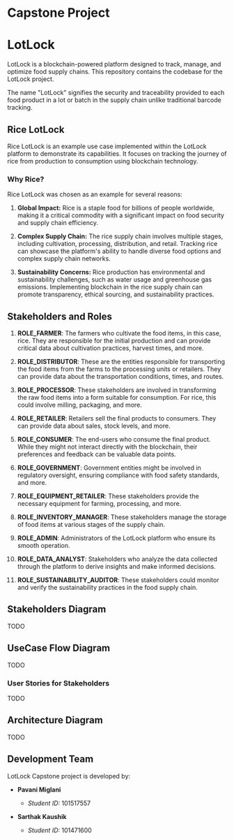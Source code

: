 # Capstone Project

# LotLock

LotLock is a blockchain-powered platform designed to track, manage, and optimize food supply chains. This repository
contains the codebase for the LotLock project.

The name "LotLock" signifies the security and traceability provided to each food product in a lot or batch in the
supply chain unlike traditional barcode tracking.

## Rice LotLock

Rice LotLock is an example use case implemented within the LotLock platform to demonstrate its capabilities.
It focuses on tracking the journey of rice from production to consumption using blockchain technology.

### Why Rice?

Rice LotLock was chosen as an example for several reasons:

1. **Global Impact:** Rice is a staple food for billions of people worldwide, making it a critical commodity with a
   significant impact on food security and supply chain efficiency.

2. **Complex Supply Chain:** The rice supply chain involves multiple stages, including cultivation, processing,
   distribution, and retail. Tracking rice can showcase the platform's ability to handle diverse food options and
   complex supply chain networks.

3. **Sustainability Concerns:** Rice production has environmental and sustainability challenges, such as water usage
   and greenhouse gas emissions. Implementing blockchain in the rice supply chain can promote transparency, ethical
   sourcing, and sustainability practices.

## Stakeholders and Roles

1. **ROLE_FARMER**: The farmers who cultivate the food items, in this case, rice. They are responsible for the initial
   production and can provide critical data about cultivation practices, harvest times, and more.

2. **ROLE_DISTRIBUTOR**: These are the entities responsible for transporting the food items from the farms to the
   processing units or retailers. They can provide data about the transportation conditions, times, and routes.

3. **ROLE_PROCESSOR**: These stakeholders are involved in transforming the raw food items into a form suitable for
   consumption. For rice, this could involve milling, packaging, and more.

4. **ROLE_RETAILER**: Retailers sell the final products to consumers. They can provide data about sales, stock levels,
   and more.

5. **ROLE_CONSUMER**: The end-users who consume the final product. While they might not interact directly with the
   blockchain, their preferences and feedback can be valuable data points.

6. **ROLE_GOVERNMENT**: Government entities might be involved in regulatory oversight, ensuring compliance with food
   safety standards, and more.

7. **ROLE_EQUIPMENT_RETAILER**: These stakeholders provide the necessary equipment for farming, processing, and more.

8. **ROLE_INVENTORY_MANAGER**: These stakeholders manage the storage of food items at various stages of the supply chain.

9. **ROLE_ADMIN**: Administrators of the LotLock platform who ensure its smooth operation.

10. **ROLE_DATA_ANALYST**: Stakeholders who analyze the data collected through the platform to derive insights and
    make informed decisions.

11. **ROLE_SUSTAINABILITY_AUDITOR**: These stakeholders could monitor and verify the sustainability practices in the
    food supply chain.

## Stakeholders Diagram

TODO

## UseCase Flow Diagram

TODO

### User Stories for Stakeholders

TODO


## Architecture Diagram

TODO

## Development Team

LotLock Capstone project is developed by:

- **Pavani Miglani**
  - *Student ID:* 101517557
 
- **Sarthak Kaushik**
  - *Student ID:* 101471600





